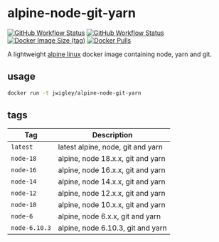 # alpine-node-git-yarn

[![GitHub Workflow Status](https://img.shields.io/github/actions/workflow/status/jwigley/docker-alpine-node-git-yarn/main.yml?branch=main&label=build%20%28main%29)](https://hub.docker.com/r/jwigley/alpine-node-git-yarn/)
[![GitHub Workflow Status](https://img.shields.io/github/actions/workflow/status/jwigley/docker-alpine-node-git-yarn/nightly.yml?branch=main&label=build%20%28nightly%29)](https://hub.docker.com/r/jwigley/alpine-node-git-yarn/)
[![Docker Image Size (tag)](https://img.shields.io/docker/image-size/jwigley/alpine-node-git-yarn/latest)](https://hub.docker.com/r/jwigley/alpine-node-git-yarn/)
[![Docker Pulls](https://img.shields.io/docker/pulls/jwigley/alpine-node-git-yarn.svg)](https://hub.docker.com/r/jwigley/alpine-node-git-yarn/)

A lightweight [alpine linux](https://alpinelinux.org) docker image containing node, yarn and git.

## usage

```bash
docker run -t jwigley/alpine-node-git-yarn
```

## tags

**Tag**|**Description**
-----|-----
`latest`|latest alpine, node, git and yarn
`node-18`|alpine, node 18.x.x, git and yarn
`node-16`|alpine, node 16.x.x, git and yarn
`node-14`|alpine, node 14.x.x, git and yarn
`node-12`|alpine, node 12.x.x, git and yarn
`node-10`|alpine, node 10.x.x, git and yarn
`node-6`|alpine, node 6.x.x, git and yarn
`node-6.10.3`|alpine, node 6.10.3, git and yarn
